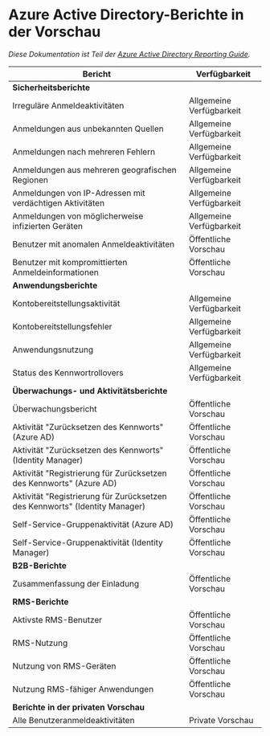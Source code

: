 <properties
   pageTitle="Azure Active Directory-Berichte in der Vorschau | Microsoft Azure"
   description="Azure Active Directory-Berichte in der öffentlichen und privaten Vorschau"
   services="active-directory"
   documentationCenter=""
   authors="kenhoff"
   manager="mbaldwin"
   editor=""/>

<tags
   ms.service="active-directory"
   ms.devlang="na"
   ms.topic="article"
   ms.tgt_pltfrm="na"
   ms.workload="identity"
   ms.date="12/07/2015"
   ms.author="kenhoff"/>

# Azure Active Directory-Berichte in der Vorschau

*Diese Dokumentation ist Teil der [Azure Active Directory Reporting Guide](active-directory-reporting-guide.md).*

Bericht                                                  | Verfügbarkeit
------------------------------------------------------- | --------------------
**Sicherheitsberichte**                                    |
Irreguläre Anmeldeaktivitäten                              | Allgemeine Verfügbarkeit
Anmeldungen aus unbekannten Quellen                           | Allgemeine Verfügbarkeit
Anmeldungen nach mehreren Fehlern                        | Allgemeine Verfügbarkeit
Anmeldungen aus mehreren geografischen Regionen                      | Allgemeine Verfügbarkeit
Anmeldungen von IP-Adressen mit verdächtigen Aktivitäten     | Allgemeine Verfügbarkeit
Anmeldungen von möglicherweise infizierten Geräten                 | Allgemeine Verfügbarkeit
Benutzer mit anomalen Anmeldeaktivitäten                   | Öffentliche Vorschau
Benutzer mit kompromittierten Anmeldeinformationen                           | Öffentliche Vorschau
**Anwendungsberichte**                                 |
Kontobereitstellungsaktivität                           | Allgemeine Verfügbarkeit
Kontobereitstellungsfehler                             | Allgemeine Verfügbarkeit
Anwendungsnutzung                                       | Allgemeine Verfügbarkeit
Status des Kennwortrollovers                                | Allgemeine Verfügbarkeit
**Überwachungs- und Aktivitätsberichte**                            |
Überwachungsbericht                                            | Öffentliche Vorschau
Aktivität "Zurücksetzen des Kennworts" (Azure AD)                      | Öffentliche Vorschau
Aktivität "Zurücksetzen des Kennworts" (Identity Manager)              | Öffentliche Vorschau
Aktivität "Registrierung für Zurücksetzen des Kennworts" (Azure AD)         | Öffentliche Vorschau
Aktivität "Registrierung für Zurücksetzen des Kennworts" (Identity Manager) | Öffentliche Vorschau
Self-Service-Gruppenaktivität (Azure AD)                 | Öffentliche Vorschau
Self-Service-Gruppenaktivität (Identity Manager)         | Öffentliche Vorschau
**B2B-Berichte**                                         |
Zusammenfassung der Einladung                                      | Öffentliche Vorschau
**RMS-Berichte**                                         |
Aktivste RMS-Benutzer                                   | Öffentliche Vorschau
RMS-Nutzung                                               | Öffentliche Vorschau
Nutzung von RMS-Geräten                                        | Öffentliche Vorschau
Nutzung RMS-fähiger Anwendungen                           | Öffentliche Vorschau
**Berichte in der privaten Vorschau**                             |
Alle Benutzeranmeldeaktivitäten                               | Private Vorschau


